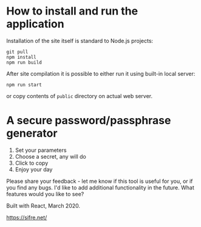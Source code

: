 # How to install and run the application
Installation of the site itself is standard to Node.js projects:
```
git pull
npm install
npm run build
```
After site compilation it is possible to either run it using built-in local server:

```
npm run start
```
or copy contents of `public` directory on actual web server.

# A secure password/passphrase generator

1. Set your parameters
2. Choose a secret, any will do
3. Click to copy
4. Enjoy your day

Please share your feedback - let me know if this tool is useful for you, or if you find any bugs. I'd like to add additional functionality in the future. What features would you like to see?

Built with React, March 2020.

https://sifre.net/

